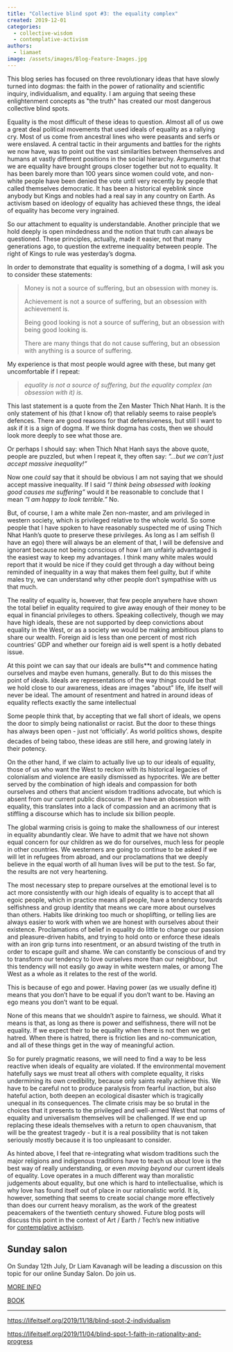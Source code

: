 ```yaml
---
title: "Collective blind spot #3: the equality complex"
created: 2019-12-01
categories: 
  - collective-wisdom
  - contemplative-activism
authors: 
  - liamaet
image: /assets/images/Blog-Feature-Images.jpg
---
```


This blog series has focused on three revolutionary ideas that have slowly turned into dogmas: the faith in the power of rationality and scientific inquiry, individualism, and equality. I am arguing that seeing these enlightenment concepts as "the truth" has created our most dangerous collective blind spots.

Equality is the most difficult of these ideas to question. Almost all of us owe a great deal political movements that used ideals of equality as a rallying cry. Most of us come from ancestral lines who were peasants and serfs or were enslaved. A central tactic in their arguments and battles for the rights we now have, was to point out the vast similarities between themselves and humans at vastly different positions in the social hierarchy. Arguments that we are equality have brought groups closer together but not to equality. It has been barely more than 100 years since women could vote, and non-white people have been denied the vote until very recently by people that called themselves democratic. It has been a historical eyeblink since anybody but Kings and nobles had a real say in any country on Earth. As activism based on ideology of equality has achieved these thngs, the ideal of equality has become very ingrained.

So our attachment to equality is understandable. Another principle that we hold deeply is open mindedness and the notion that truth can always be questioned. These principles, actually, made it easier, not that many generations ago, to question the extreme inequality between people. The right of Kings to rule was yesterday’s dogma.

In order to demonstrate that equality is something of a dogma, I will ask you to consider these statements:

> Money is not a source of suffering, but an obsession with money is.
> 
> Achievement is not a source of suffering, but an obsession with achievement is.
> 
> Being good looking is not a source of suffering, but an obsession with being good looking is.
> 
> There are many things that do not cause suffering, but an obsession with anything is a source of suffering.

My experience is that most people would agree with these, but many get uncomfortable if I repeat:

> _equality is not a source of suffering, but the equality complex (an obsession with it) is._

This last statement is a quote from the Zen Master Thich Nhat Hanh. It is the only statement of his (that I know of) that reliably seems to raise people’s defences. There are good reasons for that defensiveness, but still I want to ask if it is a sign of dogma. If we think dogma has costs, then we should look more deeply to see what those are.

Or perhaps I should say: when Thich Nhat Hanh says the above quote, people are puzzled, but when I repeat it, they often say: _”…but we can’t just accept massive inequality!”_

Now one _could_ say that it should be obvious I am not saying that we should accept massive inequality. If I said _“I think being obsessed with looking good causes me suffering”_ would it be reasonable to conclude that I mean _“I am happy to look terrible.”_ No.

But, of course, I am a white male Zen non-master, and am privileged in western society, which is privileged relative to the whole world. So some people that I have spoken to have reasonably suspected me of using Thich Nhat Hanh’s quote to preserve these privileges. As long as I am selfish (I have an ego) there will always be an element of that, I will be defensive and ignorant because not being conscious of how I am unfairly advantaged is the easiest way to keep my advantages. I think many white males would report that it would be nice if they could get through a day without being reminded of inequality in a way that makes them feel guilty, but if white males try, we can understand why other people don’t sympathise with us that much.

The reality of equality is, however, that few people anywhere have shown the total belief in equality required to give away enough of their money to be equal in financial privileges to others. Speaking collectively, though we may have high ideals, these are not supported by deep convictions about equality in the West, or as a society we would be making ambitious plans to share our wealth. Foreign aid is less than one percent of most rich countries’ GDP and whether our foreign aid is well spent is a hotly debated issue.

At this point we can say that our ideals are bulls\*\*t and commence hating ourselves and maybe even humans, generally. But to do this misses the point of ideals. Ideals are representations of the way things could be that we hold close to our awareness, ideas are images "about" life, life itself will never be ideal. The amount of resentment and hatred in around ideas of equality reflects exactly the same intellectual

Some people think that, by accepting that we fall short of ideals, we opens the door to simply being nationalist or racist. But the door to these things has always been open - just not ‘officially’. As world politics shows, despite decades of being taboo, these ideas are still here, and growing lately in their potency.

On the other hand, if we claim to actually live up to our ideals of equality, those of us who want the West to reckon with its historical legacies of colonialism and violence are easily dismissed as hypocrites. We are better served by the combination of high ideals and compassion for both ourselves and others that ancient wisdom traditions advocate, but which is absent from our current public discourse. If we have an obsession with equality, this translates into a lack of compassion and an acrimony that is stiffling a discourse which has to include six billion people.

The global warming crisis is going to make the shallowness of our interest in equality abundantly clear. We have to admit that we have not shown equal concern for our children as we do for ourselves, much less for people in other countries. We westerners are going to continue to be asked if we will let in refugees from abroad, and our proclamations that we deeply believe in the equal worth of all human lives will be put to the test. So far, the results are not very heartening.

The most necessary step to prepare ourselves at the emotional level is to act more consistently with our high ideals of equality is to accept that all egoic people, which in practice means all people, have a tendency towards selfishness and group identity that means we care more about ourselves than others. Habits like drinking too much or shoplifting, or telling lies are always easier to work with when we are honest with ourselves about their existence. Proclamations of belief in equality do little to change our passion and pleasure-driven habits, and trying to hold onto or enforce these ideals with an iron grip turns into resentment, or an absurd twisting of the truth in order to escape guilt and shame. We can constantly be conscious of and try to transform our tendency to love ourselves more than our neighbour, but this tendency will not easily go away in white western males, or among The West as a whole as it relates to the rest of the world.

This is because of ego and power. Having power (as we usually define it) means that you don’t have to be equal if you don’t want to be. Having an ego means you don’t want to be equal.

None of this means that we shouldn’t aspire to fairness, we should. What it means is that, as long as there is power and selfishness, there will not be equality. If we expect their to be equality when there is not then we get hatred. When there is hatred, there is friction lies and no-communication, and all of these things get in the way of meaningful action.

So for purely pragmatic reasons, we will need to find a way to be less reactive when ideals of equality are violated. If the environmental movement hatefully says we must treat all others with complete equality, it risks undermining its own credibility, because only saints really achieve this. We have to be careful not to produce paralysis from fearful inaction, but also hateful action, both deepen an ecological disaster which is tragically unequal in its consequences. The climate crisis may be so brutal in the choices that it presents to the privileged and well-armed West that norms of equality and universalism themselves will be challenged. If we end up replacing these ideals themselves with a return to open chauvanism, that will be the greatest tragedy - but it is a real possibility that is not taken seriously mostly because it is too unpleasant to consider.

As hinted above, I feel that re-integrating what wisdom traditions such the major religions and indigenous traditions have to teach us about love is the best way of really understanding, or even _moving beyond_ our current ideals of equality. Love operates in a much different way than moralistic judgements about equality, but one which is hard to intellectualise, which is why love has found itself out of place in our rationalistic world. It is, however, something that seems to create social change more effectively than does our current heavy moralism, as the work of the greatest peacemakers of the twentieth century showed. Future blog posts will discuss this point in the context of Art / Earth / Tech’s new initiative for [contemplative activism](https://artearthtech.com/2019/11/11/the-contemplative-activism-gathering/).

## Sunday salon

On Sunday 12th July, Dr Liam Kavanagh will be leading a discussion on this topic for our online Sunday Salon. Do join us.

[MORE INFO](https://lifeitself.org/2020/05/18/sunday-salons/)

[BOOK](https://ti.to/art-earth-tech/online-calls)

* * *

https://lifeitself.org/2019/11/18/blind-spot-2-individualism

https://lifeitself.org/2019/11/04/blind-spot-1-faith-in-rationality-and-progress
